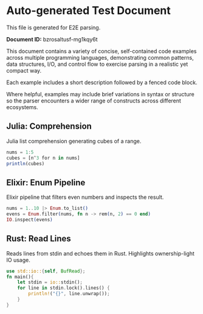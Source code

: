 # Auto-generated Test Document

This file is generated for E2E parsing.

**Document ID:** bzrosaltusf-mg1kqy6t

This document contains a variety of concise, self-contained code examples across multiple programming languages, demonstrating common patterns, data structures, I/O, and control flow to exercise parsing in a realistic yet compact way.

Each example includes a short description followed by a fenced code block.

Where helpful, examples may include brief variations in syntax or structure so the parser encounters a wider range of constructs across different ecosystems.

## Julia: Comprehension

Julia list comprehension generating cubes of a range.

```julia
nums = 1:5
cubes = [n^3 for n in nums]
println(cubes)
```


## Elixir: Enum Pipeline

Elixir pipeline that filters even numbers and inspects the result.

```elixir
nums = 1..10 |> Enum.to_list()
evens = Enum.filter(nums, fn n -> rem(n, 2) == 0 end)
IO.inspect(evens)
```


## Rust: Read Lines

Reads lines from stdin and echoes them in Rust. Highlights ownership-light IO usage.

```rust
use std::io::{self, BufRead};
fn main(){
    let stdin = io::stdin();
    for line in stdin.lock().lines() {
        println!("{}", line.unwrap());
    }
}
```


